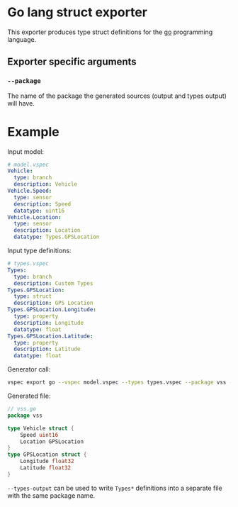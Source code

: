 # Go lang struct exporter

This exporter produces type struct definitions for the [go](https://go.dev/) programming language.

## Exporter specific arguments

### `--package`

The name of the package the generated sources (output and types output) will have.

# Example

Input model:
```yaml
# model.vspec
Vehicle:
  type: branch
  description: Vehicle
Vehicle.Speed:
  type: sensor
  description: Speed
  datatype: uint16
Vehicle.Location:
  type: sensor
  description: Location
  datatype: Types.GPSLocation
```

Input type definitions:
```yaml
# types.vspec
Types:
  type: branch
  description: Custom Types
Types.GPSLocation:
  type: struct
  description: GPS Location
Types.GPSLocation.Longitude:
  type: property
  description: Longitude
  datatype: float
Types.GPSLocation.Latitude:
  type: property
  description: Latitude
  datatype: float
```

Generator call:
```bash
vspec export go --vspec model.vspec --types types.vspec --package vss --output vss.go
```

Generated file:
```go
// vss.go
package vss

type Vehicle struct {
	Speed uint16
	Location GPSLocation
}
type GPSLocation struct {
	Longitude float32
	Latitude float32
}
```

`--types-output` can be used to write `Types*` definitions into a separate file with the same package name.
